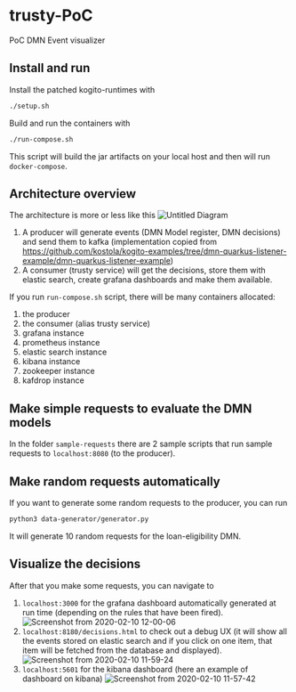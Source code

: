 # trusty-PoC
PoC DMN Event visualizer

## Install and run
Install the patched kogito-runtimes with 
```bash
./setup.sh
```

Build and run the containers with 
```bash
./run-compose.sh
```
This script will build the jar artifacts on your local host and then will run `docker-compose`. 

## Architecture overview
The architecture is more or less like this 
![Untitled Diagram](https://user-images.githubusercontent.com/18282531/76609097-189fcb00-6517-11ea-8395-f59bdb5da146.png)

1) A producer will generate events (DMN Model register, DMN decisions) and send them to kafka (implementation copied from https://github.com/kostola/kogito-examples/tree/dmn-quarkus-listener-example/dmn-quarkus-listener-example)
2) A consumer (trusty service) will get the decisions, store them with elastic search, create grafana dashboards and make them available.

If you run `run-compose.sh` script, there will be many containers allocated: 
1) the producer
2) the consumer (alias trusty service)
3) grafana instance
4) prometheus instance
6) elastic search instance
7) kibana instance 
8) zookeeper instance
9) kafdrop instance

## Make simple requests to evaluate the DMN models
In the folder `sample-requests` there are 2 sample scripts that run sample requests to `localhost:8080` (to the producer). 

## Make random requests automatically
If you want to generate some random requests to the producer, you can run 
```bash
python3 data-generator/generator.py
```
It will generate 10 random requests for the loan-eligibility DMN.

## Visualize the decisions
After that you make some requests, you can navigate to 
1) `localhost:3000` for the grafana dashboard automatically generated at run time (depending on the rules that have been fired). 
![Screenshot from 2020-02-10 12-00-06](https://user-images.githubusercontent.com/18282531/74144370-e68c0800-4bfc-11ea-9217-8c98f305bc2f.png)
2) `localhost:8180/decisions.html` to check out a debug UX (it will show all the events stored on elastic search and if you click on one item, that item will be fetched from the database and displayed).
![Screenshot from 2020-02-10 11-59-24](https://user-images.githubusercontent.com/18282531/74144316-cf4d1a80-4bfc-11ea-9228-26656667f464.png)
3) `localhost:5601` for the kibana dashboard (here an example of dashboard on kibana)
![Screenshot from 2020-02-10 11-57-42](https://user-images.githubusercontent.com/18282531/74144245-ac226b00-4bfc-11ea-9dc9-16de809b0e02.png)

